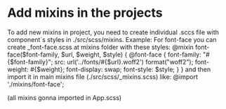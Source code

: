 # Add mixins in the projects 
To add new mixins in project, you need to create individual .sccs file with component`s styles in
./src/scss/mixins.
Example: 
For font-face you can create _font-face.scss at mixins folder
with these styles:
    @mixin font-face($font-family, $url, $weight, $style) {
    @font-face {
        font-family: "#{$font-family}";
        src: url('../fonts/#{$url}.woff2') format("woff2");
        font-weight: #{$weight};
        font-display: swap;
        font-style: $style;
        }
    } 
and then import it in main mixins file (./src/scss/_mixins.scss) like:
    @import './mixins/font-face';

(all mixins gonna imported in App.scss)
